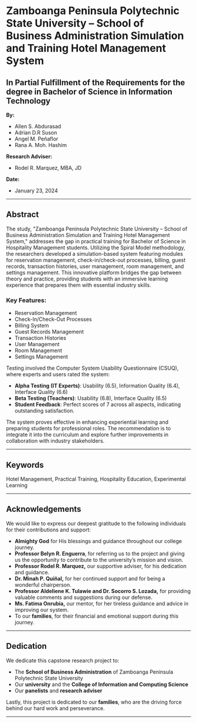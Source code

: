 # Zamboanga Peninsula Polytechnic State University – School of Business Administration Simulation and Training Hotel Management System

## In Partial Fulfillment of the Requirements for the degree in Bachelor of Science in Information Technology

**By:**
- Allen S. Abdurasad
- Adrian D.R Suson
- Angel M. Peñaflor
- Rana A. Moh. Hashim

**Research Adviser:**
- Rodel R. Marquez, MBA, JD

**Date:**
- January 23, 2024

---

## Abstract

The study, "Zamboanga Peninsula Polytechnic State University – School of Business Administration Simulation and Training Hotel Management System," addresses the gap in practical training for Bachelor of Science in Hospitality Management students. Utilizing the Spiral Model methodology, the researchers developed a simulation-based system featuring modules for reservation management, check-in/check-out processes, billing, guest records, transaction histories, user management, room management, and settings management. This innovative platform bridges the gap between theory and practice, providing students with an immersive learning experience that prepares them with essential industry skills.

### Key Features:
- Reservation Management
- Check-In/Check-Out Processes
- Billing System
- Guest Records Management
- Transaction Histories
- User Management
- Room Management
- Settings Management

Testing involved the Computer System Usability Questionnaire (CSUQ), where experts and users rated the system:
- **Alpha Testing (IT Experts)**: Usability (6.5), Information Quality (6.4), Interface Quality (6.6)
- **Beta Testing (Teachers)**: Usability (6.8), Interface Quality (6.5)
- **Student Feedback**: Perfect scores of 7 across all aspects, indicating outstanding satisfaction.

The system proves effective in enhancing experiential learning and preparing students for professional roles. The recommendation is to integrate it into the curriculum and explore further improvements in collaboration with industry stakeholders.

---

## Keywords

Hotel Management, Practical Training, Hospitality Education, Experimental Learning

---

## Acknowledgements

We would like to express our deepest gratitude to the following individuals for their contributions and support:

- **Almighty God** for His blessings and guidance throughout our college journey.
- **Professor Belyn R. Enguerra**, for referring us to the project and giving us the opportunity to contribute to the university’s mission and vision.
- **Professor Rodel R. Marquez,** our supportive adviser, for his dedication and guidance.
- **Dr. Minah P. Quiñal,** for her continued support and for being a wonderful chairperson.
- **Professor Aldeliene K. Tulawie and Dr. Socorro S. Lozada,** for providing valuable comments and suggestions during our defense.
- **Ms. Fatima Onrubia,** our mentor, for her tireless guidance and advice in improving our system.
- To our **families**, for their financial and emotional support during this journey.

---

## Dedication

We dedicate this capstone research project to:
- The **School of Business Administration** of Zamboanga Peninsula Polytechnic State University
- Our **university** and the **College of Information and Computing Science**
- Our **panelists** and **research adviser**

Lastly, this project is dedicated to our **families**, who are the driving force behind our hard work and perseverance.

---
